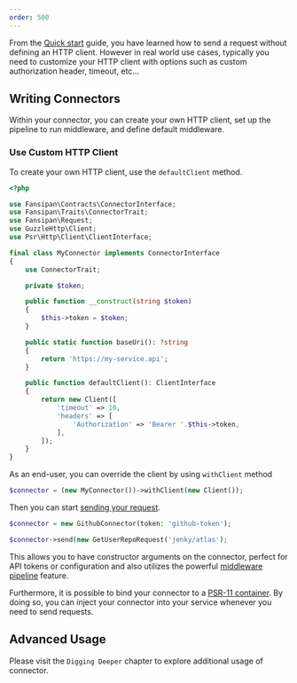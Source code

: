 ```yaml
---
order: 500
---
```


From the [Quick start](../getting-started/quickstart.md#creating-request) guide, you have learned how to send a request without defining an HTTP client. However in real world use cases, typically you need to customize your HTTP client with options such as custom authorization header, timeout, etc...

## Writing Connectors

Within your connector, you can create your own HTTP client, set up the pipeline to run middleware, and define default middleware.

### Use Custom HTTP Client

To create your own HTTP client, use the `defaultClient` method.

```php
<?php

use Fansipan\Contracts\ConnectorInterface;
use Fansipan\Traits\ConnectorTrait;
use Fansipan\Request;
use GuzzleHttp\Client;
use Psr\Http\Client\ClientInterface;

final class MyConnector implements ConnectorInterface
{
    use ConnectorTrait;

    private $token;

    public function __construct(string $token)
    {
        $this->token = $token;
    }

    public static function baseUri(): ?string
    {
        return 'https://my-service.api';
    }

    public function defaultClient(): ClientInterface
    {
        return new Client([
            'timeout' => 10,
            'headers' => [
                'Authorization' => 'Bearer '.$this->token,
            ],
        ]);
    }
}
```

As an end-user, you can override the client by using `withClient` method

```php
$connector = (new MyConnector())->withClient(new Client());
```

Then you can start [sending your request](requests.md#making-requests).

```php
$connector = new GithubConnector(token: 'github-token');

$connector->send(new GetUserRepoRequest('jenky/atlas');
```

This allows you to have constructor arguments on the connector, perfect for API tokens or configuration and also utilizes the powerful [middleware pipeline](../advanced/middleware.md) feature.

Furthermore, it is possible to bind your connector to a [PSR-11 container](https://www.php-fig.org/psr/psr-11/). By doing so, you can inject your connector into your service whenever you need to send requests.

## Advanced Usage

Please visit the `Digging Deeper` chapter to explore additional usage of connector.

